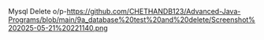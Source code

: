 Mysql Delete o/p-https://github.com/CHETHANDB123/Advanced-Java-Programs/blob/main/9a_database%20test%20and%20delete/Screenshot%202025-05-21%20221140.png
